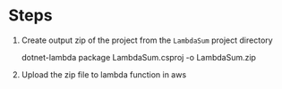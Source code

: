 ﻿# Steps

1. Create output zip of the project from the `LambdaSum` project directory

   dotnet-lambda package LambdaSum.csproj -o LambdaSum.zip

2. Upload the zip file to lambda function in aws

